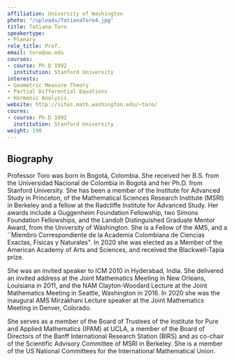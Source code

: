 ```yaml
---
affiliation: University of Washington
photo: "/uploads/TatianaToro4.jpg"
title: Tatiana Toro
speakertype:
- Plenary
role_title: Prof.
email: toro@uw.edu
courses:
- course: Ph.D 1992
  institution: Stanford University
interests:
- Geometric Measure Theory
- Partial Differential Equations
- Harmonic Analysis.
website: http://sites.math.washington.edu/~toro/
coures:
- course: Ph.D 1992
  institution: Stanford University
weight: 190
---
```

## Biography
Professor Toro was born in Bogotá, Colombia. She received her
B.S. from the Universidad Nacional de Colombia in Bogotá and her Ph.D. from
Stanford University. She has been a member of the Institute for Advanced Study
in Princeton, of the Mathematical Sciences Research Institute (MSRI) in Berkeley
and a fellow at the Radcliffe Institute for Advanced Study. Her awards include a
Guggenheim Foundation Fellowship, two Simons Foundation Fellowships, and the
Landolt Distinguished Graduate Mentor Award, from the University of Washington.
She is a Fellow of the AMS, and a ``Miembro Correspondiente de la Academia
Colombiana de Ciencias Exactas, Físicas y Naturales". In 2020 she was elected
as a Member of the American Academy of Arts and Sciences, and received the
Blackwell-Tapia prize.

She was an invited speaker to ICM 2010 in Hyderabad, India. She delivered an
invited address at the Joint Mathematics Meeting in New Orleans, Louisiana in
2011, and the NAM Clayton-Woodard Lecture at the Joint Mathematics Meeting in
Seattle, Washington in 2016. In 2020 she was the inaugural  AMS Mirzakhani
Lecture speaker at the Joint Mathematics Meeting in Denver, Colorado.

She serves as a member of the Board of Trustees of the Institute for Pure and
Applied Mathematics (IPAM) at UCLA, a member of the Board of Directors of the
Banff International Research Station (BIRS) and as co-chair of the Scientific
Advisory Committee of MSRI in Berkeley. She is a member of the US National
Committees for the International Mathematical Union.
